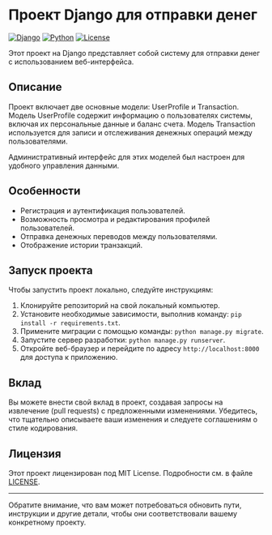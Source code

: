 # Проект Django для отправки денег

[![Django](https://img.shields.io/badge/Django-3.2-092E20.svg)](https://www.djangoproject.com/)
[![Python](https://img.shields.io/badge/Python-3.9-3776AB.svg)](https://www.python.org/)
[![License](https://img.shields.io/badge/License-MIT-blue.svg)](LICENSE)

Этот проект на Django представляет собой систему для отправки денег с использованием веб-интерфейса.

## Описание

Проект включает две основные модели: UserProfile и Transaction. Модель UserProfile содержит информацию о пользователях системы, включая их персональные данные и баланс счета. Модель Transaction используется для записи и отслеживания денежных операций между пользователями.

Административный интерфейс для этих моделей был настроен для удобного управления данными.

## Особенности

- Регистрация и аутентификация пользователей.
- Возможность просмотра и редактирования профилей пользователей.
- Отправка денежных переводов между пользователями.
- Отображение истории транзакций.

## Запуск проекта

Чтобы запустить проект локально, следуйте инструкциям:

1. Клонируйте репозиторий на свой локальный компьютер.
2. Установите необходимые зависимости, выполнив команду: `pip install -r requirements.txt`.
3. Примените миграции с помощью команды: `python manage.py migrate`.
4. Запустите сервер разработки: `python manage.py runserver`.
5. Откройте веб-браузер и перейдите по адресу `http://localhost:8000` для доступа к приложению.

## Вклад

Вы можете внести свой вклад в проект, создавая запросы на извлечение (pull requests) с предложенными изменениями. Убедитесь, что тщательно описываете ваши изменения и следуете соглашениям о стиле кодирования.

## Лицензия

Этот проект лицензирован под MIT License. Подробности см. в файле [LICENSE](LICENSE).

---

Обратите внимание, что вам может потребоваться обновить пути, инструкции и другие детали, чтобы они соответствовали вашему конкретному проекту.
